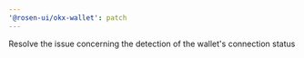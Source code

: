 ```yaml
---
'@rosen-ui/okx-wallet': patch
---
```


Resolve the issue concerning the detection of the wallet's connection status
